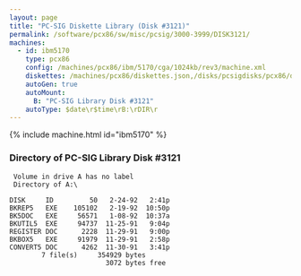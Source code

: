 ```yaml
---
layout: page
title: "PC-SIG Diskette Library (Disk #3121)"
permalink: /software/pcx86/sw/misc/pcsig/3000-3999/DISK3121/
machines:
  - id: ibm5170
    type: pcx86
    config: /machines/pcx86/ibm/5170/cga/1024kb/rev3/machine.xml
    diskettes: /machines/pcx86/diskettes.json,/disks/pcsigdisks/pcx86/diskettes.json
    autoGen: true
    autoMount:
      B: "PC-SIG Library Disk #3121"
    autoType: $date\r$time\rB:\rDIR\r
---
```


{% include machine.html id="ibm5170" %}

### Directory of PC-SIG Library Disk #3121

     Volume in drive A has no label
     Directory of A:\

    DISK     ID         50   2-24-92   2:41p
    BKREP5   EXE    105102   2-19-92  10:50p
    BK5DOC   EXE     56571   1-08-92  10:37a
    BKUTIL5  EXE     94737  11-25-91   9:04p
    REGISTER DOC      2228  11-29-91   9:00p
    BKBOX5   EXE     91979  11-29-91   2:58p
    CONVERT5 DOC      4262  11-30-91   3:41p
            7 file(s)     354929 bytes
                            3072 bytes free
